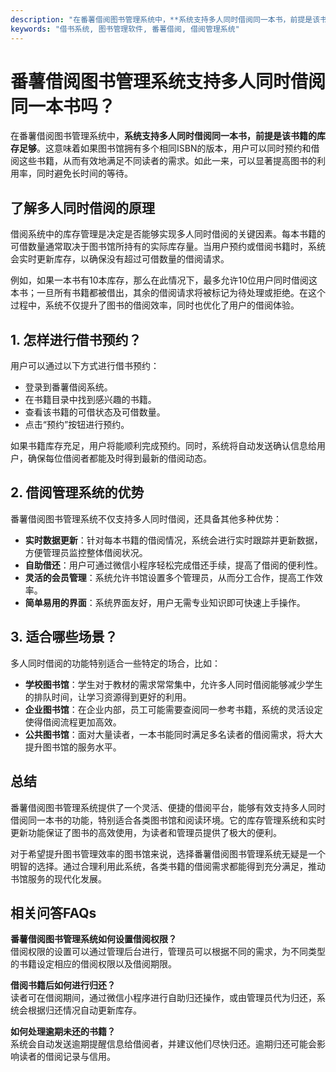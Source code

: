 ```yaml
---
description: "在番薯借阅图书管理系统中，**系统支持多人同时借阅同一本书，前提是该书籍的库存足够**。这意味着如果图书馆拥有多个相同ISBN的版本，用户可以同时预约和借阅这些书籍，从而有效地满足不同读者的需求。如此一来，可以显著提高图书的利用率，同时避免长时间的等待。"
keywords: "借书系统, 图书管理软件, 番薯借阅, 借阅管理系统"
---
```

# 番薯借阅图书管理系统支持多人同时借阅同一本书吗？

在番薯借阅图书管理系统中，**系统支持多人同时借阅同一本书，前提是该书籍的库存足够**。这意味着如果图书馆拥有多个相同ISBN的版本，用户可以同时预约和借阅这些书籍，从而有效地满足不同读者的需求。如此一来，可以显著提高图书的利用率，同时避免长时间的等待。

## 了解多人同时借阅的原理

借阅系统中的库存管理是决定是否能够实现多人同时借阅的关键因素。每本书籍的可借数量通常取决于图书馆所持有的实际库存量。当用户预约或借阅书籍时，系统会实时更新库存，以确保没有超过可借数量的借阅请求。

例如，如果一本书有10本库存，那么在此情况下，最多允许10位用户同时借阅这本书；一旦所有书籍都被借出，其余的借阅请求将被标记为待处理或拒绝。在这个过程中，系统不仅提升了图书的借阅效率，同时也优化了用户的借阅体验。

## 1. 怎样进行借书预约？

用户可以通过以下方式进行借书预约：

- 登录到番薯借阅系统。
- 在书籍目录中找到感兴趣的书籍。
- 查看该书籍的可借状态及可借数量。
- 点击“预约”按钮进行预约。

如果书籍库存充足，用户将能顺利完成预约。同时，系统将自动发送确认信息给用户，确保每位借阅者都能及时得到最新的借阅动态。

## 2. 借阅管理系统的优势

番薯借阅图书管理系统不仅支持多人同时借阅，还具备其他多种优势：

- **实时数据更新**：针对每本书籍的借阅情况，系统会进行实时跟踪并更新数据，方便管理员监控整体借阅状况。
- **自助借还**：用户可通过微信小程序轻松完成借还手续，提高了借阅的便利性。
- **灵活的会员管理**：系统允许书馆设置多个管理员，从而分工合作，提高工作效率。
- **简单易用的界面**：系统界面友好，用户无需专业知识即可快速上手操作。

## 3. 适合哪些场景？

多人同时借阅的功能特别适合一些特定的场合，比如：

- **学校图书馆**：学生对于教材的需求常常集中，允许多人同时借阅能够减少学生的排队时间，让学习资源得到更好的利用。
- **企业图书馆**：在企业内部，员工可能需要查阅同一参考书籍，系统的灵活设定使得借阅流程更加高效。
- **公共图书馆**：面对大量读者，一本书能同时满足多名读者的借阅需求，将大大提升图书馆的服务水平。

## 总结

番薯借阅图书管理系统提供了一个灵活、便捷的借阅平台，能够有效支持多人同时借阅同一本书的功能，特别适合各类图书馆和阅读环境。它的库存管理系统和实时更新功能保证了图书的高效使用，为读者和管理员提供了极大的便利。

对于希望提升图书管理效率的图书馆来说，选择番薯借阅图书管理系统无疑是一个明智的选择。通过合理利用此系统，各类书籍的借阅需求都能得到充分满足，推动书馆服务的现代化发展。

## 相关问答FAQs

**番薯借阅图书管理系统如何设置借阅权限？**  
借阅权限的设置可以通过管理后台进行，管理员可以根据不同的需求，为不同类型的书籍设定相应的借阅权限以及借阅期限。

**借阅书籍后如何进行归还？**  
读者可在借阅期间，通过微信小程序进行自助归还操作，或由管理员代为归还，系统会根据归还情况自动更新库存。

**如何处理逾期未还的书籍？**  
系统会自动发送逾期提醒信息给借阅者，并建议他们尽快归还。逾期归还可能会影响读者的借阅记录与信用。
